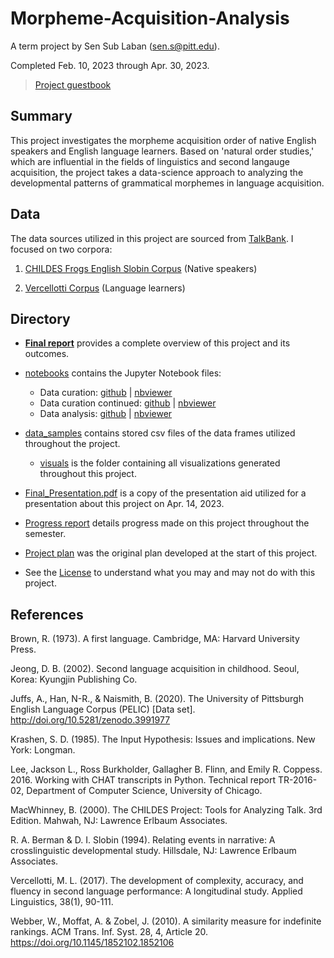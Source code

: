 # Morpheme-Acquisition-Analysis
A term project by Sen Sub Laban (sen.s@pitt.edu).

Completed Feb. 10, 2023 through Apr. 30, 2023.

> [Project guestbook](https://github.com/Data-Science-for-Linguists-2023/Class-Lounge/blob/main/guestbooks/sen.md)

## Summary

This project investigates the morpheme acquisition order of native English speakers and English language learners. Based on 'natural order studies,' which are influential in the fields of linguistics and second langauge acquisition, the project takes a data-science approach to analyzing the developmental patterns of grammatical morphemes in language acquisition. 

## Data

The data sources utilized in this project are sourced from [TalkBank](https://talkbank.org/). I focused on two corpora:

1) [CHILDES Frogs English Slobin Corpus](https://childes.talkbank.org/access/Frogs/English-Slobin.html) (Native speakers)

2) [Vercellotti Corpus](https://slabank.talkbank.org/access/English/Vercellotti.html) (Language learners)

## Directory
- [**Final report**](final_report.md) provides a complete overview of this project and its outcomes.

- [notebooks](notebooks/) contains the Jupyter Notebook files:

    - Data curation: [github](notebooks/data_curation.ipynb) | [nbviewer](https://nbviewer.org/github/Data-Science-for-Linguists-2023/Morpheme-Acquisition-Analysis/blob/main/notebooks/data_curation.ipynb)
    - Data curation continued: [github](notebooks/data_curation_cont.ipynb) | [nbviewer](https://nbviewer.org/github/Data-Science-for-Linguists-2023/Morpheme-Acquisition-Analysis/blob/main/notebooks/data_curation_cont.ipynb)
    - Data analysis: [github](notebooks/data_analysis.ipynb) | [nbviewer](https://nbviewer.org/github/Data-Science-for-Linguists-2023/Morpheme-Acquisition-Analysis/blob/main/notebooks/data_analysis.ipynb)


- [data_samples](data_samples/) contains stored csv files of the data frames utilized throughout the project.

    - [visuals](data_samples/visuals/) is the folder containing all visualizations generated throughout this project.
  
- [Final_Presentation.pdf](Final_Presentation.pdf) is a copy of the presentation aid utilized for a presentation about this project on Apr. 14, 2023. 

- [Progress report](progress_report.md) details progress made on this project throughout the semester.

- [Project plan](project_plan.md) was the original plan developed at the start of this project.

- See the [License](LICENSE) to understand what you may and may not do with this project. 

## References
Brown, R. (1973). A first language. Cambridge, MA: Harvard University Press.

Jeong, D. B. (2002). Second language acquisition in childhood. Seoul, Korea: Kyungjin Publishing Co. 

Juffs, A., Han, N-R., & Naismith, B. (2020). The University of Pittsburgh English Language Corpus (PELIC) [Data set]. http://doi.org/10.5281/zenodo.3991977

Krashen, S. D. (1985). The Input Hypothesis: Issues and implications. New York: Longman.

Lee, Jackson L., Ross Burkholder, Gallagher B. Flinn, and Emily R. Coppess. 2016. Working with CHAT transcripts in Python. Technical report TR-2016-02, Department of Computer Science, University of Chicago.

MacWhinney, B. (2000). The CHILDES Project: Tools for Analyzing Talk. 3rd Edition.  Mahwah, NJ: Lawrence Erlbaum Associates.

R. A. Berman & D. I. Slobin (1994). Relating events in narrative: A crosslinguistic developmental study. Hillsdale, NJ: Lawrence Erlbaum Associates.

Vercellotti, M. L. (2017). The development of complexity, accuracy, and fluency in second language performance: A longitudinal study. Applied Linguistics, 38(1), 90-111.

Webber, W., Moffat, A. & Zobel, J. (2010). A similarity measure for indefinite rankings. ACM Trans. Inf. Syst. 28, 4, Article 20. https://doi.org/10.1145/1852102.1852106